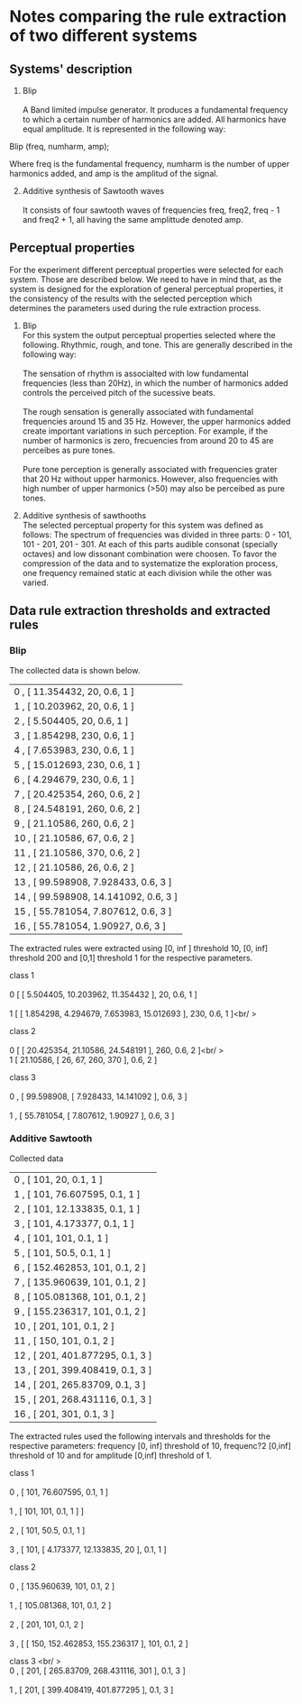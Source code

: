 # Notes comparing the rule extraction of two different systems



## Systems' description

1. Blip <br />  
A Band limited impulse generator. It produces a fundamental frequency to which a certain number of harmonics are added. All harmonics have equal amplitude. It is represented in the following way:<br />  

Blip (freq, numharm, amp); <br />  

Where freq is the fundamental frequency, numharm is the number of upper harmonics added, and amp is the amplitud of the signal.

2. Additive synthesis of Sawtooth waves <br />  
It consists of four sawtooth waves of frequencies freq, freq2, freq - 1 and freq2 + 1, all having the same amplittude denoted amp.


## Perceptual properties
For the experiment different perceptual properties were selected for each system. Those are described below. We need to have in mind that, as the system is designed for the exploration of general perceptual properties, it the consistency of the results with the selected perception which determines the parameters used during the rule extraction process.

1. Blip <br />
For this system the output perceptual properties selected where the following. Rhythmic, rough, and tone. This are generally described in the following way: <br />  
The sensation of rhythm is associalted with low fundamental frequencies (less than 20Hz), in which the number of harmonics added controls the perceived pitch of the sucessive beats. <br />  
The rough sensation is generally associated with fundamental frequencies around 15 and 35 Hz. However, the upper harmonics added create important variations in such perception. For example, if the number of harmonics is zero, frecuencies from around 20 to 45 are perceibes as pure tones.<br />  
Pure tone perception is generally associated with frequencies grater that 20 Hz without upper harmonics. However, also frequencies with high number of upper harmonics (>50) may also be perceibed as pure tones.<br />  

2. Additive synthesis of sawthooths<br/>
The selected perceptual property for this system was defined as follows:
The spectrum of frequencies was divided in three parts: 0 - 101, 101 - 201, 201 - 301. At each of this parts audible consonat (specially octaves) and low dissonant combination were choosen. To favor the compression of the data and to systematize the exploration process, one frequency remained static at each division while the other was varied.

## Data rule extraction thresholds and extracted rules

### Blip
The collected data is shown below.

|                                       | 
|---------------------------------------| 
| 0 , [ 11.354432, 20, 0.6, 1 ]         | 
| 1 , [ 10.203962, 20, 0.6, 1 ]         | 
| 2 , [ 5.504405, 20, 0.6, 1 ]          | 
| 3 , [ 1.854298, 230, 0.6, 1 ]         | 
| 4 , [ 7.653983, 230, 0.6, 1 ]         | 
| 5 , [ 15.012693, 230, 0.6, 1 ]        | 
| 6 , [ 4.294679, 230, 0.6, 1 ]         | 
| 7 , [ 20.425354, 260, 0.6, 2 ]        | 
| 8 , [ 24.548191, 260, 0.6, 2 ]        | 
| 9 , [ 21.10586, 260, 0.6, 2 ]         | 
| 10 , [ 21.10586, 67, 0.6, 2 ]         | 
| 11 , [ 21.10586, 370, 0.6, 2 ]        | 
| 12 , [ 21.10586, 26, 0.6, 2 ]         | 
| 13 , [ 99.598908, 7.928433, 0.6, 3 ]  | 
| 14 , [ 99.598908, 14.141092, 0.6, 3 ] | 
| 15 , [ 55.781054, 7.807612, 0.6, 3 ]  | 
| 16 , [ 55.781054, 1.90927, 0.6, 3 ]   | 

The extracted rules were extracted using [0, inf ] threshold 10, [0, inf] threshold 200 and [0,1] threshold  1 for the respective parameters.

class 1 <br />  
0  [ [ 5.504405, 10.203962, 11.354432 ], 20, 0.6, 1 ]<br />  
1  [ [ 1.854298, 4.294679, 7.653983, 15.012693 ], 230, 0.6, 1 ]<br/ >

class 2 <br />  
0  [ [ 20.425354, 21.10586, 24.548191 ], 260, 0.6, 2 ]<br/ >  
1  [ 21.10586, [ 26, 67, 260, 370 ], 0.6, 2 ]<br/>  

class 3 <br />  
0 , [ 99.598908, [ 7.928433, 14.141092 ], 0.6, 3 ] <br />  
1 , [ 55.781054, [ 7.807612, 1.90927 ], 0.6, 3 ]


### Additive Sawtooth
Collected data

|                                  | 
|----------------------------------| 
| 0 , [ 101, 20, 0.1, 1 ]          | 
| 1 , [ 101, 76.607595, 0.1, 1 ]   | 
| 2 , [ 101, 12.133835, 0.1, 1 ]   | 
| 3 , [ 101, 4.173377, 0.1, 1 ]    | 
| 4 , [ 101, 101, 0.1, 1 ]         | 
| 5 , [ 101, 50.5, 0.1, 1 ]        | 
| 6 , [ 152.462853, 101, 0.1, 2 ]  | 
| 7 , [ 135.960639, 101, 0.1, 2 ]  | 
| 8 , [ 105.081368, 101, 0.1, 2 ]  | 
| 9 , [ 155.236317, 101, 0.1, 2 ]  | 
| 10 , [ 201, 101, 0.1, 2 ]        | 
| 11 , [ 150, 101, 0.1, 2 ]        | 
| 12 , [ 201, 401.877295, 0.1, 3 ] | 
| 13 , [ 201, 399.408419, 0.1, 3 ] | 
| 14 , [ 201, 265.83709, 0.1, 3 ]  | 
| 15 , [ 201, 268.431116, 0.1, 3 ] | 
| 16 , [ 201, 301, 0.1, 3 ]        | 

The extracted rules used the following intervals and thresholds for the respective parameters: frequency [0, inf] threshold of 10, frequenc?2 [0,inf] threshold of 10 and for amplitude [0,inf] threshold of 1.


class 1 <br />  
0 , [ 101, 76.607595, 0.1, 1 ] <br />  
1 , [ 101, 101, 0.1, 1 ] ] <br/>  
2 , [ 101, 50.5, 0.1, 1 ] <br/>  
3 , [ 101, [ 4.173377, 12.133835, 20 ], 0.1, 1 ]<br />  

class 2<br/>  
0 , [ 135.960639, 101, 0.1, 2 ]<br/>   
1 , [ 105.081368, 101, 0.1, 2 ] <br/>  
2 , [ 201, 101, 0.1, 2 ] <br/>  
3 , [ [ 150, 152.462853, 155.236317 ], 101, 0.1, 2 ] <br />  

class 3 <br/ >  
0 , [ 201, [ 265.83709, 268.431116, 301 ], 0.1, 3 ] <br />  
1 , [ 201, [ 399.408419, 401.877295 ], 0.1, 3 ] <br />


 

